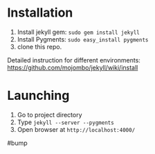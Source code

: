# Installation

1. Install jekyll gem: `sudo gem install jekyll`
2. Install Pygments: `sudo easy_install pygments`
2. clone this repo.

Detailed instruction for different environments: https://github.com/mojombo/jekyll/wiki/install

# Launching

1. Go to project directory
2. Type `jekyll --server --pygments`
3. Open browser at `http://localhost:4000/`

#bump